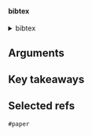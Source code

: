 

#### bibtex
<details><summary>bibtex</summary>

```shell

@article{hardy_ecological_1924,
	title = {The {Ecological} {Relations} between the {Herring} and the {Plankton} investigated with the {Plankton} {Indicator}.},
	url = {https://www.semanticscholar.org/paper/The-Ecological-Relations-between-the-Herring-and/63ae2194728e60f06f994687b6b5835fa38b53ef},
	urldate = {2024-06-18},
	author = {Hardy, A. C.},
	year = {1924},
}

```
</details>

## Arguments



## Key takeaways



## Selected refs



	#paper 